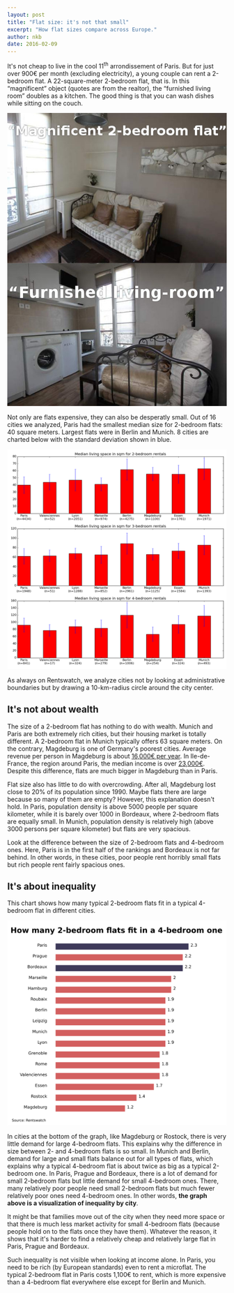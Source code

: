 ```yaml
---
layout: post
title: "Flat size: it's not that small"
excerpt: "How flat sizes compare across Europe."
author: nkb
date: 2016-02-09
---
```


It's not cheap to live in the cool 11<sup>th</sup> arrondissement of Paris. But for just over 900€ per month (excluding electricity), a young couple can rent a 2-bedroom flat. A 22-square-meter 2-bedroom flat, that is. In this “magnificent” object (quotes are from the realtor), the “furnished living room” doubles as a kitchen. The good thing is that you can wash dishes while sitting on the couch.

![Magnificent 2-bedroom flat](../images/magnificent-2b.jpg)

Not only are flats expensive, they can also be desperatly small. Out of 16 cities we analyzed, Paris had the smallest median size for 2-bedroom flats: 40 square meters. Largest flats were in Berlin and Munich. 8 cities are charted below with the standard deviation shown in blue.

![Flat size in different cities](../images/room-size.png)

As always on Rentswatch, we analyze cities not by looking at administrative boundaries but by drawing a 10-km-radius circle around the city center.

## It's not about wealth

The size of a 2-bedroom flat has nothing to do with wealth. Munich and Paris are both extremely rich cities, but their housing market is totally different. A 2-bedroom flat in Munich typically offers 63 square meters. On the contrary, Magdeburg is one of Germany's poorest cities. Average revenue per person in Magdeburg is about [16,000€ per year](http://www.stala.sachsen-anhalt.de/Internet/Home/Veroeffentlichungen/Pressemitteilungen/2013/11/93.html). In Ile-de-France, the region around Paris, the median income is over [23,000€](http://www.insee.fr/fr/themes/document.asp?reg_id=20&ref_id=20529). Despite this difference, flats are much bigger in Magdeburg than in Paris.

Flat size also has little to do with overcrowding. After all, Magdeburg lost close to 20% of its population since 1990. Maybe flats there are large because so many of them are empty? However, this explanation doesn't hold. In Paris, population density is above 5000 people per square kilometer, while it is barely over 1000 in Bordeaux, where 2-bedroom flats are equally small. In Munich, population density is relatively high (above 3000 persons per square kilometer) but flats are very spacious.

Look at the difference between the size of 2-bedroom flats and 4-bedroom ones. Here, Paris is in the first half of the rankings and Bordeaux is not far behind. In other words, in these cities, poor people rent horribly small flats but rich people rent fairly spacious ones.

## It's about inequality

This chart shows how many typical 2-bedroom flats fit in a typical 4-bedroom flat in different cities.

![How many typical 2-bedroom flats fit in a typical 4-bedroom flat](../images/chart-by-city.png)

In cities at the bottom of the graph, like Magdeburg or Rostock, there is very little demand for large 4-bedroom flats. This explains why the difference in size between 2- and 4-bedroom flats is so small. In Munich and Berlin, demand for large and small flats balance out for all types of flats, which explains why a typical 4-bedroom flat is about twice as big as a typical 2-bedroom one. In Paris, Prague and Bordeaux, there is a lot of demand for small 2-bedroom flats but little demand for small 4-bedroom ones. There, many relatively poor people need small 2-bedroom flats but much fewer relatively poor ones need 4-bedroom ones. In other words, **the graph above is a visualization of inequality by city**.

It might be that families move out of the city when they need more space or that there is much less market activity for small 4-bedroom flats (because people hold on to the flats once they have them). Whatever the reason, it shows that it's harder to find a relatively cheap and relatively large flat in Paris, Prague and Bordeaux.

Such inequality is not visible when looking at income alone. In Paris, you need to be rich (by European standards) even to rent a microflat. The typical 2-bedroom flat in Paris costs 1,100€ to rent, which is more expensive than a 4-bedroom flat everywhere else except for Berlin and Munich. 
